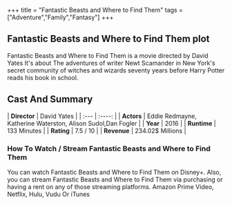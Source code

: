 +++
title = "Fantastic Beasts and Where to Find Them"
tags = ["Adventure","Family","Fantasy"]
+++
## Fantastic Beasts and Where to Find Them plot
Fantastic Beasts and Where to Find Them is a movie directed by David Yates It's about The adventures of writer Newt Scamander in New York's secret community of witches and wizards seventy years before Harry Potter reads his book in school.
## Cast And Summary
| **Director**      | David Yates |
    | :---        |    :----:   |
    |  **Actors** | Eddie Redmayne, Katherine Waterston, Alison Sudol,Dan Fogler |
    | **Year**   | 2016    |
    |  **Runtime** | 133 Minutes |
    |  **Rating** | 7.5 / 10 | 
    |  **Revenue** | 234.02$ Millions |
### How To Watch / Stream Fantastic Beasts and Where to Find Them
You can watch Fantastic Beasts and Where to Find Them on Disney+.
Also, you can stream Fantastic Beasts and Where to Find Them via purchasing or having a rent on any of those streaming platforms.
Amazon Prime Video, Netflix, Hulu, Vudu Or iTunes